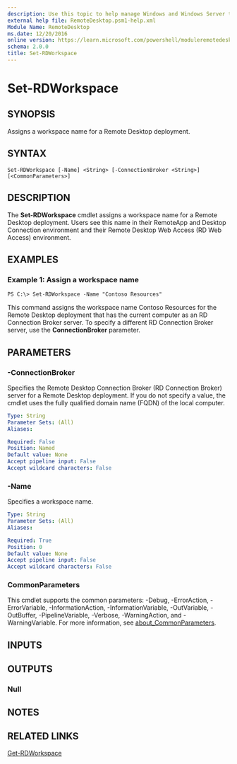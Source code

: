 ```yaml
---
description: Use this topic to help manage Windows and Windows Server technologies with Windows PowerShell.
external help file: RemoteDesktop.psm1-help.xml
Module Name: RemoteDesktop
ms.date: 12/20/2016
online version: https://learn.microsoft.com/powershell/moduleremotedesktop/set-rdworkspace?view=windowsserver2016-ps&wt.mc_id=ps-gethelp
schema: 2.0.0
title: Set-RDWorkspace
---
```


# Set-RDWorkspace

## SYNOPSIS
Assigns a workspace name for a Remote Desktop deployment.

## SYNTAX

```
Set-RDWorkspace [-Name] <String> [-ConnectionBroker <String>] [<CommonParameters>]
```

## DESCRIPTION
The **Set-RDWorkspace** cmdlet assigns a workspace name for a Remote Desktop deployment.
Users see this name in their RemoteApp and Desktop Connection environment and their Remote Desktop Web Access (RD Web Access) environment.

## EXAMPLES

### Example 1: Assign a workspace name
```
PS C:\> Set-RDWorkspace -Name "Contoso Resources"
```

This command assigns the workspace name Contoso Resources for the Remote Desktop deployment that has the current computer as an RD Connection Broker server.
To specify a different RD Connection Broker server, use the **ConnectionBroker** parameter.

## PARAMETERS

### -ConnectionBroker
Specifies the Remote Desktop Connection Broker (RD Connection Broker) server for a Remote Desktop deployment.
If you do not specify a value, the cmdlet uses the fully qualified domain name (FQDN) of the local computer.

```yaml
Type: String
Parameter Sets: (All)
Aliases:

Required: False
Position: Named
Default value: None
Accept pipeline input: False
Accept wildcard characters: False
```

### -Name
Specifies a workspace name.

```yaml
Type: String
Parameter Sets: (All)
Aliases:

Required: True
Position: 0
Default value: None
Accept pipeline input: False
Accept wildcard characters: False
```

### CommonParameters
This cmdlet supports the common parameters: -Debug, -ErrorAction, -ErrorVariable, -InformationAction, -InformationVariable, -OutVariable, -OutBuffer, -PipelineVariable, -Verbose, -WarningAction, and -WarningVariable. For more information, see [about_CommonParameters](https://go.microsoft.com/fwlink/?LinkID=113216).

## INPUTS

## OUTPUTS

### Null

## NOTES

## RELATED LINKS

[Get-RDWorkspace](./Get-RDWorkspace.md)

